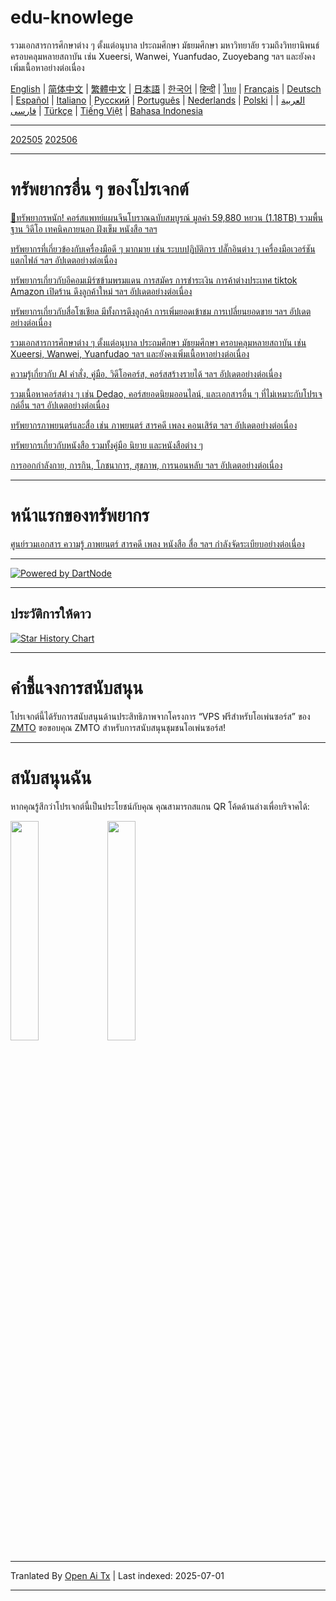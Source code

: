 # edu-knowlege
รวมเอกสารการศึกษาต่าง ๆ ตั้งแต่อนุบาล ประถมศึกษา มัธยมศึกษา มหาวิทยาลัย รวมถึงวิทยานิพนธ์ครอบคลุมหลายสถาบัน เช่น Xueersi, Wanwei, Yuanfudao, Zuoyebang ฯลฯ และยังคงเพิ่มเนื้อหาอย่างต่อเนื่อง

[English](https://openaitx.github.io/view.html?user=mswnlz&project=edu-knowlege&lang=en) | [简体中文](https://openaitx.github.io/view.html?user=mswnlz&project=edu-knowlege&lang=zh-CN) | [繁體中文](https://openaitx.github.io/view.html?user=mswnlz&project=edu-knowlege&lang=zh-TW) | [日本語](https://openaitx.github.io/view.html?user=mswnlz&project=edu-knowlege&lang=ja) | [한국어](https://openaitx.github.io/view.html?user=mswnlz&project=edu-knowlege&lang=ko) | [हिन्दी](https://openaitx.github.io/view.html?user=mswnlz&project=edu-knowlege&lang=hi) | [ไทย](https://openaitx.github.io/view.html?user=mswnlz&project=edu-knowlege&lang=th) | [Français](https://openaitx.github.io/view.html?user=mswnlz&project=edu-knowlege&lang=fr) | [Deutsch](https://openaitx.github.io/view.html?user=mswnlz&project=edu-knowlege&lang=de) | [Español](https://openaitx.github.io/view.html?user=mswnlz&project=edu-knowlege&lang=es) | [Italiano](https://openaitx.github.io/view.html?user=mswnlz&project=edu-knowlege&lang=it) | [Русский](https://openaitx.github.io/view.html?user=mswnlz&project=edu-knowlege&lang=ru) | [Português](https://openaitx.github.io/view.html?user=mswnlz&project=edu-knowlege&lang=pt) | [Nederlands](https://openaitx.github.io/view.html?user=mswnlz&project=edu-knowlege&lang=nl) | [Polski](https://openaitx.github.io/view.html?user=mswnlz&project=edu-knowlege&lang=pl) | [العربية](https://openaitx.github.io/view.html?user=mswnlz&project=edu-knowlege&lang=ar) | [فارسی](https://openaitx.github.io/view.html?user=mswnlz&project=edu-knowlege&lang=fa) | [Türkçe](https://openaitx.github.io/view.html?user=mswnlz&project=edu-knowlege&lang=tr) | [Tiếng Việt](https://openaitx.github.io/view.html?user=mswnlz&project=edu-knowlege&lang=vi) | [Bahasa Indonesia](https://openaitx.github.io/view.html?user=mswnlz&project=edu-knowlege&lang=id)

------------------

[202505](https://raw.githubusercontent.com/mswnlz/edu-knowlege/main/202505.md)
[202506](https://raw.githubusercontent.com/mswnlz/edu-knowlege/main/202506.md)


---------------

# ทรัพยากรอื่น ๆ ของโปรเจกต์

[🎁ทรัพยากรหนัก! คอร์สแพทย์แผนจีนโบราณฉบับสมบูรณ์ มูลค่า 59,880 หยวน (1.18TB) รวมพื้นฐาน วิดีโอ เทคนิคภายนอก ฝังเข็ม หนังสือ ฯลฯ](https://github.com/mswnlz/chinese-traditional)

[ทรัพยากรที่เกี่ยวข้องกับเครื่องมือดี ๆ มากมาย เช่น ระบบปฏิบัติการ ปลั๊กอินต่าง ๆ เครื่องมือเวอร์ชันแตกไฟล์ ฯลฯ อัปเดตอย่างต่อเนื่อง](https://github.com/mswnlz/tools)

[ทรัพยากรเกี่ยวกับอีคอมเมิร์ซข้ามพรมแดน การสมัคร การชำระเงิน การค้าต่างประเทศ tiktok Amazon เปิดร้าน ดึงลูกค้าใหม่ ฯลฯ อัปเดตอย่างต่อเนื่อง](https://github.com/mswnlz/cross-border)

[ทรัพยากรเกี่ยวกับสื่อโซเชียล มีทั้งการดึงลูกค้า การเพิ่มยอดเข้าชม การเปลี่ยนยอดขาย ฯลฯ อัปเดตอย่างต่อเนื่อง](https://github.com/mswnlz/self-media)

[ รวมเอกสารการศึกษาต่าง ๆ ตั้งแต่อนุบาล ประถมศึกษา มัธยมศึกษา ครอบคลุมหลายสถาบัน เช่น Xueersi, Wanwei, Yuanfudao ฯลฯ และยังคงเพิ่มเนื้อหาอย่างต่อเนื่อง](https://github.com/mswnlz/edu-knowlege)

[ความรู้เกี่ยวกับ AI คำสั่ง, คู่มือ, วิดีโอคอร์ส, คอร์สสร้างรายได้ ฯลฯ อัปเดตอย่างต่อเนื่อง](https://github.com/mswnlz/AIknowledge)

[รวมเนื้อหาคอร์สต่าง ๆ เช่น Dedao, คอร์สยอดนิยมออนไลน์, และเอกสารอื่น ๆ ที่ไม่เหมาะกับโปรเจกต์อื่น ฯลฯ อัปเดตอย่างต่อเนื่อง](https://github.com/mswnlz/curriculum)

[ทรัพยากรภาพยนตร์และสื่อ เช่น ภาพยนตร์ สารคดี เพลง คอนเสิร์ต ฯลฯ อัปเดตอย่างต่อเนื่อง](https://github.com/mswnlz/movies)

[ทรัพยากรเกี่ยวกับหนังสือ รวมทั้งคู่มือ นิยาย และหนังสือต่าง ๆ](https://github.com/mswnlz/book)

[การออกกำลังกาย, การกิน, โภชนาการ, สุขภาพ, การนอนหลับ ฯลฯ อัปเดตอย่างต่อเนื่อง](https://github.com/mswnlz/healthy)



---------------

# หน้าแรกของทรัพยากร
[ศูนย์รวมเอกสาร ความรู้ ภาพยนตร์ สารคดี เพลง หนังสือ สื่อ ฯลฯ กำลังจัดระเบียบอย่างต่อเนื่อง](https://github.com/mswnlz)

---------------

[![Powered by DartNode](https://dartnode.com/branding/DN-Open-Source-sm.png)](https://dartnode.com "Powered by DartNode - Free VPS for Open Source")

---------------


## ประวัติการให้ดาว
[![Star History Chart](https://api.star-history.com/svg?repos=mswnlz/edu-knowlege&type=Date)](https://www.star-history.com/#mswnlz/edu-knowlege&Date)

---------------



# คำชี้แจงการสนับสนุน
โปรเจกต์นี้ได้รับการสนับสนุนด้านประสิทธิภาพจากโครงการ “VPS ฟรีสำหรับโอเพ่นซอร์ส” ของ [ZMTO](https://console.vtexs.com/?affid=12967)
ขอขอบคุณ ZMTO สำหรับการสนับสนุนชุมชนโอเพ่นซอร์ส!


---------------

# สนับสนุนฉัน

หากคุณรู้สึกว่าโปรเจกต์นี้เป็นประโยชน์กับคุณ คุณสามารถสแกน QR โค้ดด้านล่างเพื่อบริจาคได้:
<p align="left">
  <img src="https://raw.githubusercontent.com/mswnlz/edu-knowlege/main/support-alipay.png" width="30%">
  <img src="https://raw.githubusercontent.com/mswnlz/edu-knowlege/main/wechat-qrcode.jpg" width="30%">
</p>


---

Tranlated By [Open Ai Tx](https://github.com/OpenAiTx/OpenAiTx) | Last indexed: 2025-07-01

---